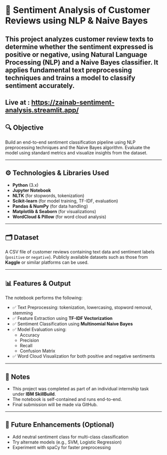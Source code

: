 # 🧠 Sentiment Analysis of Customer Reviews using NLP & Naive Bayes

This project analyzes customer review texts to determine whether the sentiment expressed is **positive or negative**, using **Natural Language Processing (NLP)** and a **Naive Bayes classifier**. It applies fundamental text preprocessing techniques and trains a model to classify sentiment accurately.
---
Live at : https://zainab-sentiment-analysis.streamlit.app/ 
---

## 🔍 Objective

Build an end-to-end sentiment classification pipeline using NLP preprocessing techniques and the Naive Bayes algorithm. Evaluate the model using standard metrics and visualize insights from the dataset.

---

## ⚙️ Technologies & Libraries Used

- **Python** (3.x)
- **Jupyter Notebook**
- **NLTK** (for stopwords, tokenization)
- **Scikit-learn** (for model training, TF-IDF, evaluation)
- **Pandas & NumPy** (for data handling)
- **Matplotlib & Seaborn** (for visualizations)
- **WordCloud & Pillow** (for word cloud analysis)

---

## 🗂️ Dataset

A CSV file of customer reviews containing text data and sentiment labels (`positive` or `negative`). Publicly available datasets such as those from **Kaggle** or similar platforms can be used.

---

## 📊 Features & Output

The notebook performs the following:

- ✅ Text Preprocessing: tokenization, lowercasing, stopword removal, stemming
- ✅ Feature Extraction using **TF-IDF Vectorization**
- ✅ Sentiment Classification using **Multinomial Naive Bayes**
- ✅ Model Evaluation using:
  - Accuracy
  - Precision
  - Recall
  - Confusion Matrix
- ✅ Word Cloud Visualization for both positive and negative sentiments

---

## 📌 Notes

- This project was completed as part of an individual internship task under **IBM SkillBuild**.
- The notebook is self-contained and runs end-to-end.
- Final submission will be made via GitHub.

---

## 🚀 Future Enhancements (Optional)

- Add neutral sentiment class for multi-class classification
- Try alternate models (e.g., SVM, Logistic Regression)
- Experiment with spaCy for faster preprocessing
